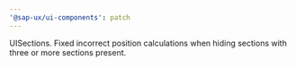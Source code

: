 ```yaml
---
'@sap-ux/ui-components': patch
---
```


UISections. Fixed incorrect position calculations when hiding sections with three or more sections present.
